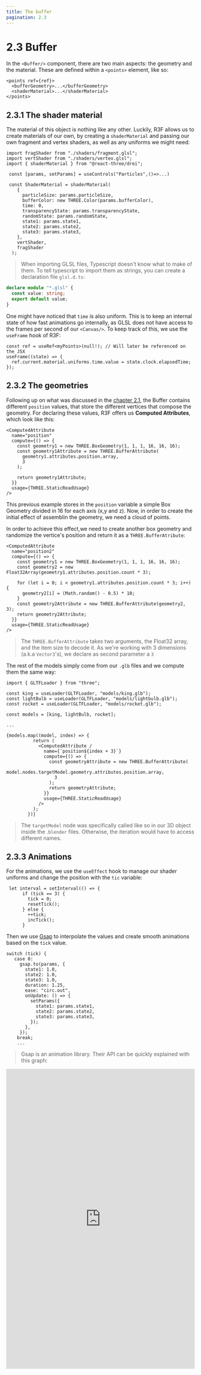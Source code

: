 ```yaml
---
title: The buffer
pagination: 2.3
---
```


# 2.3 Buffer

In the `<Buffer/>` component, there are two main aspects: the geometry and the material. These are defined within a `<points>` element, like so:

```tsx title="src/Buffer.tsx"
<points ref={ref}>
  <bufferGeometry>...</bufferGeometry>
  <shaderMaterial>...</shaderMaterial>
</points>
```

## 2.3.1 The shader material

The material of this object is nothing like any other. Luckily, R3F allows us to create materials of our own, by creating a `shaderMaterial` and passing our own fragment and vertex shaders, as well as any uniforms we might need:

```tsx
import fragShader from "./shaders/fragment.glsl";
import vertShader from "./shaders/vertex.glsl";
import { shaderMaterial } from "@react-three/drei";

 const [params, setParams] = useControls("Particles",()=>...)

 const ShaderMaterial = shaderMaterial(
    {
      particleSize: params.particleSize,
      bufferColor: new THREE.Color(params.bufferColor),
      time: 0,
      transparencyState: params.transparencyState,
      randomState: params.randomState,
      state1: params.state1,
      state2: params.state2,
      state3: params.state3,
    },
    vertShader,
    fragShader
  );

```

> When importing GLSL files, Typescript doesn't know what to make of them. To tell typescript to import them as strings, you can create a declaration file `glsl.d.ts`:

```ts title="glsl.d.ts"
declare module "*.glsl" {
  const value: string;
  export default value;
}
```

One might have noticed that `time` is also uniform. This is to keep an internal state of how fast animations go internally, as GLSL does not have access to the frames per second of our `<Canvas/>`. To keep track of this, we use the `useFrame` hook of R3F:

```tsx
const ref = useRef<myPoints>(null!); // Will later be referenced on the JSX
useFrame((state) => {
  ref.current.material.uniforms.time.value = state.clock.elapsedTime;
});
```

## 2.3.2 The geometries

Following up on what was discussed in the [chapter 2.1](/projects/particle-showcase/shader), the Buffer contains different `position` values, that store the different vertices that compose the geometry. For declaring these values, R3F offers us **Computed Attributes**, which look like this:

```tsx
<ComputedAttribute
  name="position"
  compute={() => {
    const geometry1 = new THREE.BoxGeometry(1, 1, 1, 16, 16, 16);
    const geometry1Attribute = new THREE.BufferAttribute(
      geometry1.attributes.position.array,
      3
    );

    return geometry1Attribute;
  }}
  usage={THREE.StaticReadUsage}
/>
```

This previous example stores in the `position` variable a simple Box Geometry divided in 16 for each axis (x,y and z). Now, in order to create the initial effect of assemblin the geometry, we need a cloud of points.

In order to achieve this effect,we need to create another box geometry and randomize the vertice's position and return it as a `THREE.BufferAtribute`:

```tsx
<ComputedAttribute
  name="position2"
  compute={() => {
    const geometry1 = new THREE.BoxGeometry(1, 1, 1, 16, 16, 16);
    const geometry2 = new Float32Array(geometry1.attributes.position.count * 3);

    for (let i = 0; i < geometry1.attributes.position.count * 3; i++) {
      geometry2[i] = (Math.random() - 0.5) * 10;
    }
    const geometry2Attribute = new THREE.BufferAttribute(geometry2, 3);
    return geometry2Attribute;
  }}
  usage={THREE.StaticReadUsage}
/>
```

> The `THREE.BufferAttribute` takes two arguments, the Float32 array, and the item size to decode it. As we're working with 3 dimensions (a.k.a `Vector3`'s), we declare as second parameter a `3`

The rest of the models simply come from our `.glb` files and we compute them the same way:

```tsx
import { GLTFLoader } from "three";

const king = useLoader(GLTFLoader, "models/king.glb");
const lightBulb = useLoader(GLTFLoader, "models/lightbulb.glb");
const rocket = useLoader(GLTFLoader, "models/rocket.glb");

const models = [king, lightBulb, rocket];

...

{models.map((model, index) => {
          return (
            <ComputedAttribute /
              name={`position${index + 3}`}
              compute={() => {
                const geometryAttribute = new THREE.BufferAttribute(
                  model.nodes.targetModel.geometry.attributes.position.array,
                  3
                );
                return geometryAttribute;
              }}
              usage={THREE.StaticReadUsage}
            />
          );
        })}
```

> The `targetModel` node was specifically called like so in our 3D object inside the .`blender` files. Otherwise, the iteration would have to access different names.

## 2.3.3 Animations

For the animations, we use the `useEffect` hook to manage our shader uniforms and change the position with the `tic` variable:

```tsx
 let interval = setInterval(() => {
      if (tick == 3) {
        tick = 0;
        resetTick();
      } else {
        ++tick;
        incTick();
      }
```

Then we use [Gsap](https://greensock.com/gsap/) to interpolate the values and create smooth animations based on the `tick` value.

```tsx
switch (tick) {
   case 0:
     gsap.to(params, {
       state1: 1.0,
       state2: 1.0,
       state3: 1.0,
       duration: 1.25,
       ease: "circ.out",
       onUpdate: () => {
         setParams({
           state1: params.state1,
           state2: params.state2,
           state3: params.state3,
         });
       },
     });
    break;
    ...
```

> Gsap is an animation library. Their API can be quickly explained with this graph:

<iframe height="800" width="100%" scrolling="no" title=" Preview: GreenSock Ease Visualizer" src="https://codepen.io/Wpitallo/full/KKwLqLd" frameBorder="no" loading="lazy"/>
